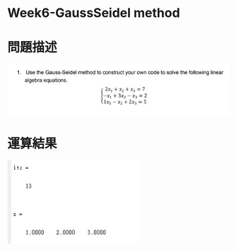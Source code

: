 # Week6-GaussSeidel method


# 問題描述

![image](https://github.com/HaoWeiChu/CFD/blob/master/Week6-GaussSeidel%20method/images/Worked%20example.jpg)


# 運算結果

![image](https://github.com/HaoWeiChu/CFD/blob/master/Week6-GaussSeidel%20method/images/Solution_MATLAB.jpg)



